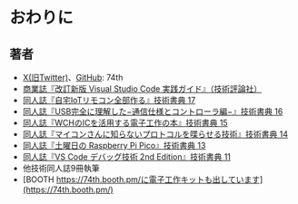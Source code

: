 # おわりに

## 著者

- [X(旧Twitter)](https://twitter.com/74th)、[GitHub](https://github.com/74th): 74th
- [商業誌『改訂新版 Visual Studio Code 実践ガイド』（技術評論社）](https://gihyo.jp/book/2024/978-4-297-13909-4)
- [同人誌『自宅IoTリモコン全部作る』技術書典 17](https://74th.booth.pm/items/6201064)
- [同人誌『USB完全に理解した−通信仕様とコントローラ編−』技術書典 16](https://74th.booth.pm/items/5826037)
- [同人誌『WCHのICを活用する電子工作の本』技術書典 15](https://74th.booth.pm/items/5261331)
- [同人誌『マイコンさんに知らないプロトコルを喋らせる技術』技術書典 14](https://74th.booth.pm/items/4799571)
- [同人誌『土曜日の Raspberry Pi Pico』技術書典 13](https://74th.booth.pm/items/4161550)
- [同人誌『VS Code デバッグ技術 2nd Edition』技術書典 11](https://74th.booth.pm/items/3338895)
- 他技術同人誌9冊執筆
- [BOOTH https://74th.booth.pm/に電子工作キットも出しています](https://74th.booth.pm/)
